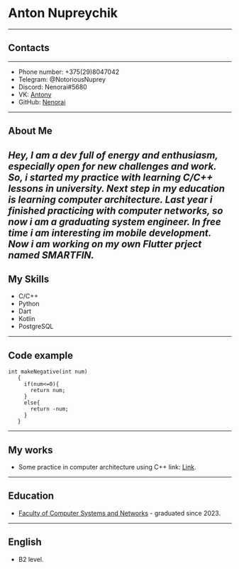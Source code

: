 # Anton Nupreychik
---
## Contacts
---
+ Phone number: +375(29)8047042
+ Telegram: @NotoriousNuprey
+ Discord: Nenorai#5680
+ VK: [Antony](https://m.vk.com/aspecial8)
+ GitHub: [Nenorai](https://github.com/Nenorai)
---
## About Me
  *Hey, I am a dev full of energy and enthusiasm, especially open for new challenges and work.
So, i started my practice with learning C/C++ lessons in university. Next step in my education is learning computer architecture.
Last year i finished practicing with computer networks, so now i am a graduating system engineer. In free time i am interesting im mobile development.
Now i am working on my own Flutter prject named SMARTFIN.*
---
## My Skills
- C/C++
- Python
- Dart
- Kotlin
- PostgreSQL
---
## Code example
```
int makeNegative(int num)
   {
     if(num<=0){
       return num;
     }
     else{
       return -num;
     }
   }
```
---
## My works

  - Some practice in computer architecture using C++ link: [Link](https://github.com/Nenorai/APCode).
---
## Education

  - [Faculty of Computer Systems and Networks](https://www.bsuir.by/ru/fksis) - graduated since 2023.
---
## English 
  - B2 level.

